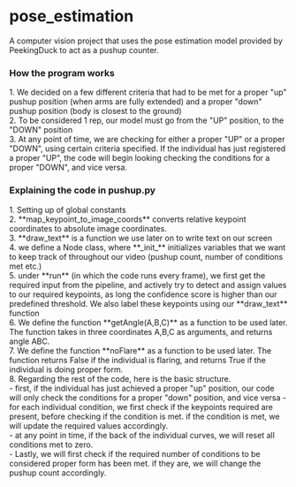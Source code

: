 # pose_estimation
A computer vision project that uses the pose estimation model provided by PeekingDuck to act as a pushup counter.

<h3>How the program works</h3>
1. We decided on a few different criteria that had to be met for a proper "up" pushup position (when arms are fully extended) and a proper "down" pushup position (body is closest to the ground)<br>
2. To be considered 1 rep, our model must go from the "UP" position, to the "DOWN" position<br>
3. At any point of time, we are checking for either a proper "UP" or a proper "DOWN", using certain criteria specified. If the individual has just registered a proper "UP", the code will begin looking checking the conditions for a proper "DOWN", and vice versa.<br>

<h3>Explaining the code in pushup.py</h3>
1. Setting up of global constants<br>
2. **map_keypoint_to_image_coords** converts relative keypoint coordinates to absolute image coordinates.<br>
3. **draw_text** is a function we use later on to write text on our screen<br>
4. we define a Node class, where **_init_** initializes variables that we want to keep track of throughout our video (pushup count, number of conditions met etc.)<br>
5. under **run** (in which the code runs every frame), we first get the required input from the pipeline, and actively try to detect and assign values to our required keypoints, as long the confidence score is higher than our predefined threshold. We also label these keypoints using our **draw_text** function<br>
6. We define the function **getAngle(A,B,C)** as a function to be used later. The function takes in three coordinates A,B,C as arguments, and returns angle ABC.<br>
7. We define the function **noFlare** as a function to be used later. The function returns False if the individual is flaring, and returns True if the individual is doing proper form.<br>
8. Regarding the rest of the code, here is the basic structure.<br>
- first, if the individual has just achieved a proper "up" position, our code will only check the conditions for a proper "down" position, and vice versa
- for each individual condition, we first check if the keypoints required are present, before checking if the condition is met. if the condition is met, we will update the required values accordingly. <br>
- at any point in time, if the back of the individual curves, we will reset all conditions met to zero.<br>
- Lastly, we will first check if the required number of conditions to be considered proper form has been met. if they are, we will change the pushup count accordingly.<br>

